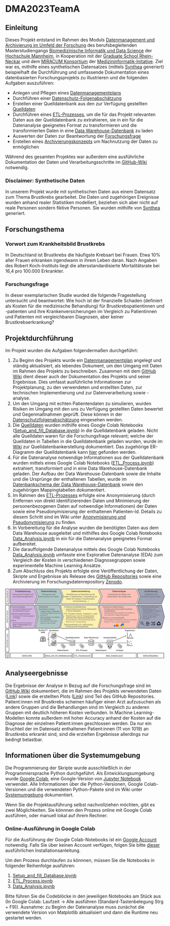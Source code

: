 # DMA2023TeamA

## Einleitung
Dieses Projekt entstand im Rahmen des Moduls [Datenmanagement und Archivierung im Umfeld der Forschung](https://www.master-bids.hs-mannheim.de/studienangebot/datenmanagement-und-archivierung-im-umfeld-der-forschung.html) des berufsbegleitenden Masterstudiengangs [Biomedizinische Informatik und Data Science](https://www.master-bids.hs-mannheim.de/) der [Hochschule Mannheim](https://www.hs-mannheim.de/), in Kooperation mit der [Graduate School Rhein-Neckar](https://gsrn.de/) und dem [MIRACUM Konsortium](https://www.miracum.org/) der [Medizininformatik-Initative](https://www.medizininformatik-initiative.de/). 
Ziel war es, mithilfe eines synthetischen Datensatzes (mittels [Synthea](https://github.com/synthetichealth/synthea) generiert) beispielhaft die Durchführung und umfassende Dokumentation eines datenbasierten Forschungsprojekts zu illustrieren und die folgenden Aufgaben auszuführen:
* Anlegen und Pflegen eines [Datenmanagementplans](https://github.com/Fuenfgeld/DMA2023TeamA/wiki/Datenmanagementplan)
* Durchführen einer [Datenschutz-Folgenabschätzung](https://github.com/Fuenfgeld/DMA2023TeamA/wiki/Datenschutz-Folgenabsch%C3%A4tzung)
* Erstellen einer Quelldatenbank aus den zur Verfügung gestellten [Quelldaten](https://github.com/Fuenfgeld/DMA2023TeamA/tree/main/Daten/Quelldaten)
* Durchführen eines [ETL-Prozesses](https://github.com/Fuenfgeld/DMA2023TeamA/wiki/ETL-Prozess), um die für das Projekt relevanten Daten aus der Quelldatenbank zu extrahieren, sie in ein für die Datenanalyse geeignetes Format zu transformieren und die transformierten Daten in eine [Data Warehouse-Datenbank](https://github.com/Fuenfgeld/DMA2023TeamA/wiki/Datenbankschema-Datawarehouse) zu laden
* Auswerten der Daten zur Beantwortung der [Forschungsfrage](https://github.com/Fuenfgeld/DMA2023TeamA/wiki/Forschungsfrage)
* Erstellen eines [Archivierungskonzepts](https://github.com/Fuenfgeld/DMA2023TeamA/wiki/Archivierungskonzept) um Nachnutzung der Daten zu ermöglichen

Während des gesamten Projektes war außerdem eine ausführliche Dokumentation der Daten und Verarbeitungsschritte im [GitHub-Wiki](https://github.com/Fuenfgeld/DMA2023TeamA/wiki) notwendig.  

### Disclaimer: Synthetische Daten

In unserem Projekt wurde mit synthetischen Daten aus einem Datensatz zum Thema Brustkrebs gearbeitet. Die Daten und zugehörigen Ereignisse wurden anhand realer Statistiken modelliert, beziehen sich aber nicht auf reale Personen sondern fiktive Personen. Sie wurden mithilfe von [Synthea](https://github.com/synthetichealth/synthea) generiert. 

## Forschungsthema

### Vorwort zum Krankheitsbild Brustkrebs

In Deutschland ist Brustkrebs die häufigste Krebsart bei Frauen. Etwa 10% aller Frauen erkranken irgendwann in ihrem Leben daran. Nach Angaben des Robert Koch-Instituts liegt die altersstandardisierte Mortalitätsrate bei 16,4 pro 100.000 Erkrankter.

### Forschungsfrage

In dieser exemplarischen Studie wurded die folgende Fragestellung untersucht und beantwortet:
Wie hoch ist der finanzielle Schaden (definiert als Kosten für die medizinische Behandlung) für Brustkrebspatientinnen und -patienten und ihre Krankenversicherungen im Vergleich zu Patientinnen und Patienten mit vergleichbaren Diagnosen, aber keiner Brustkrebserkrankung?

## Projektdurchführung

Im Projekt wurden die Aufgaben folgendermaßen durchgeführt:

1. Zu Beginn des Projekts wurde ein [Datenmanagementplan](https://github.com/Fuenfgeld/DMA2023TeamA/wiki/Datenmanagementplan) angelegt und ständig aktualisiert, als lebendes Dokument, um den Umgang mit Daten im Rahmen des Projekts zu beschreiben. Zusammen mit dem [GitHub Wiki](https://github.com/Fuenfgeld/DMA2023TeamA/wiki) dient dieser auch der Dokumentation des Projekts und seiner Ergebnisse. Dies umfasst ausführliche Informationen zur Projektplanung, zu den verwendeten und erstellten Daten, zur technischen Implementierung und zur Datenverarbeitung sowie -analyse.
2. Um den Umgang mit echten Patientendaten zu simulieren, wurden Risiken im Umgang mit den uns zu Verfügung gestellten Daten bewertet und Gegenmaßnahmen geprüft. Diese können in der [Datenschutzfolgenabschätzung](https://github.com/Fuenfgeld/DMA2023TeamA/wiki/Datenschutz-Folgenabsch%C3%A4tzung) eingesehen werden.
3. Die [Quelldaten](https://github.com/Fuenfgeld/DMA2023TeamA/tree/main/Daten/Quelldaten) wurden mithilfe eines Google Colab Notebooks ([Setup_and_fill_Database.ipynb](https://github.com/Fuenfgeld/DMA2023TeamA/blob/main/Code/Setup_and_fill_Database.ipynb)) in die Quelldatenbank geladen. Nicht alle Quelldaten waren für die Forschungsfrage relevant; welche der Quelldaten in Tabellen in die Quelldatenbank geladen wurden, wurde im [Wiki](https://github.com/Fuenfgeld/DMA2023TeamA/wiki/Datenbankerstellung) zur Quelldatenbankerstellung dokumentiert. Das zugehörige ER-Diagramm der Quelldatenbank kann [hier](https://github.com/Fuenfgeld/DMA2023TeamA/wiki/Datenbankschema) gefunden werden.
4. Für die Datenanalyse notwendige Informationen aus der Quelldatenbank wurden mittels eines Google Colab Notebooks ([ETL_Process.ipynb](https://github.com/Fuenfgeld/DMA2023TeamA/blob/main/Code/ETL_Process.ipynb)) extrahiert, transformiert und in eine Data Warehouse-Datenbank geladen. Der Aufbau der Data Warehouse-Datenbank sowie die Inhalte und die Ursprünge der enthaltenen Tabellen, wurde im [Datenbankschema der Data Warehouse-Datenbank](https://github.com/Fuenfgeld/DMA2023TeamA/wiki/ETL-Prozess) sowie den zugehörigen Mappingtabellen dokumentiert.
5. Im Rahmen des [ETL-Prozesses](https://github.com/Fuenfgeld/DMA2023TeamA/wiki/ETL-Prozess) erfolgte eine Anonymisierung (durch Entfernen von direkt identifizierenden Daten und Minimierung der personenbezogenen Daten auf notwendige Informationen) der Daten sowie eine Pseudonymisierung der enthaltenen Patienten-Id. Details zu diesem Schritt sind im Wiki unter [Anonymisierung und Pseudonymisierung](https://github.com/Fuenfgeld/DMA2023TeamA/wiki/Anonymisierung-und--Pseudonymisierung) zu finden. 
6. In Vorbereitung für die Analyse wurden die benötigten Daten aus dem Data Warehouse ausgeleitet und mithilfes des Google Colab Notebooks [Data_Analysis.ipynb](https://github.com/Fuenfgeld/DMA2023TeamA/blob/main/Code/Data_Analysis.ipynb) in ein für die Datenanalyse geeignetes Format aufbereitet.
7. Die darauffolgende Datenanalyse mittels des Google Colab Notebooks [Data_Analysis.ipynb](https://github.com/Fuenfgeld/DMA2023TeamA/blob/main/Code/Data_Analysis.ipynb) umfasste eine Explorative Datenanalyse (EDA) zum Vergleich der Kosten in verschiedenen Diagnosegruppen sowie experimentelle Machine Learning Ansätze.
8. Zum Abschluss des Projekts erfolgte eine Veröffentlichung der Daten, Skripte und Ergebnisse als Release des [GitHub Repositories](https://github.com/Fuenfgeld/DMA2023TeamA/) sowie eine Archivierung im Forschungsdatenrepository [Zenodo](https://zenodo.org/).

![Readme_Figure](https://github.com/Fuenfgeld/DMA2023TeamA/blob/main/Dokumentation/Readme_Figure_v3.png)

## Analyseergebnisse

Die Ergebnisse der Analyse in Bezug auf die Forschungsfrage sind im [GitHub Wiki](https://github.com/Fuenfgeld/DMA2023TeamA/wiki/Forschungsergebnisse) dokumentiert, die im Rahmen des Projekts verwendeten Daten ([Link](https://github.com/Fuenfgeld/DMA2023TeamA/tree/main/Daten/Analyse)) sowie die erstellten Plots ([Link](https://github.com/Fuenfgeld/DMA2023TeamA/tree/main/Ergebnisse)) sind Teil des GitHub Repositories. Patient:innen mit Brustkrebs scheinen häufiger einen Arzt aufzusuchen als andere Gruppen und die Behandlungen sind im Vergleich zu anderen Gruppen mit deutlich höheren Kosten verbunden. In Machine Learning-Modellen konnte außerdem mit hoher Accuracy anhand der Kosten auf die Diagnose der einzelnen Patient:innen geschlossen werden. Da nur ein Bruchteil der im Datensatz enthaltenen Patient:innen (11 von 1019) an Brustkrebs erkrankt sind, sind die erzielten Ergebnisse allerdings nur bedingt belastbar.

## Informationen über die Systemumgebung

Die Programmierung der Skripte wurde ausschließlich in der Programmiersprache Python durchgeführt. Als Entwicklungsumgebung wurde [Google Colab](https://colab.research.google.com/), eine Google-Version von [Jupyter Notebook](https://jupyter.org/) verwendet. Alle Informationen über die Python-Versionen, Google Colab-Versionen und die verwendeten Python-Pakete sind im Wiki unter [Systemumgebung](https://github.com/Fuenfgeld/DMA2023TeamA/wiki/Systemumgebung) dokumentiert. 

Wenn Sie die Projektausführung selbst nachvollziehen möchten, gibt es zwei Möglichkeiten. Sie könnnen den Prozess online mit Google Colab ausführen, oder manuell lokal auf ihrem Rechner.

### Online-Ausführung in Google Colab
Für die Ausführung der Google Colab-Notebooks ist ein [Google Account](https://support.google.com/accounts/answer/27441?hl=de) notwendig. Falls Sie über keinen Account verfügen, folgen Sie bitte [dieser](https://support.google.com/accounts/answer/27441?hl=de) ausführlichen Installationsanleitung. 

Um den Prozess durchlaufen zu könnnen, müssen Sie die Notebooks in folgender Reihenfolge ausführen:
1. [Setup_and_fill_Database.ipynb](https://github.com/Fuenfgeld/DMA2023TeamA/blob/main/Code/Setup_and_fill_Database.ipynb)
2. [ETL_Process.ipynb](https://github.com/Fuenfgeld/DMA2023TeamA/blob/main/Code/ETL_Process.ipynb)
3. [Data_Analysis.ipynb](https://github.com/Fuenfgeld/DMA2023TeamA/blob/main/Code/Data_Analysis.ipynb)

Bitte führen Sie die Codeblöcke in den jeweiligen Notebooks am Stück aus (In Google Colab: Laufzeit -> Alle ausführen (Standard-Tastenbelegung Strg + F9)). Ausnahme: zu Beginn der Datenanalyse muss zunächst die verwendete Version von Matplotlib aktualisiert und dann die Runtime neu gestartet werden. 
